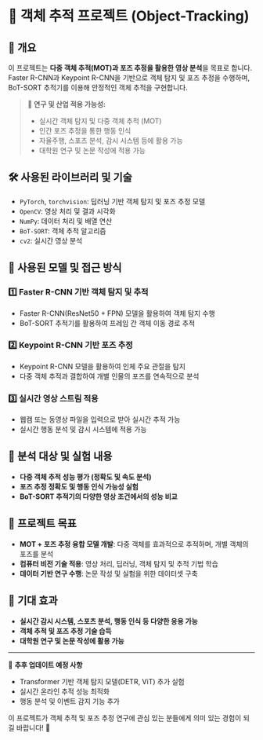 # 🎯 객체 추적 프로젝트 (Object-Tracking)

## 📖 개요
이 프로젝트는 **다중 객체 추적(MOT)과 포즈 추정을 활용한 영상 분석**을 목표로 합니다.
Faster R-CNN과 Keypoint R-CNN을 기반으로 객체 탐지 및 포즈 추정을 수행하며, BoT-SORT 추적기를 이용해 안정적인 객체 추적을 구현합니다.

> **🎯 연구 및 산업 적용 가능성:**
> - 실시간 객체 탐지 및 다중 객체 추적 (MOT)
> - 인간 포즈 추정을 통한 행동 인식
> - 자율주행, 스포츠 분석, 감시 시스템 등에 활용 가능
> - 대학원 연구 및 논문 작성에 적용 가능

## 🛠 사용된 라이브러리 및 기술
- `PyTorch`, `torchvision`: 딥러닝 기반 객체 탐지 및 포즈 추정 모델
- `OpenCV`: 영상 처리 및 결과 시각화
- `NumPy`: 데이터 처리 및 배열 연산
- `BoT-SORT`: 객체 추적 알고리즘
- `cv2`: 실시간 영상 분석

## 🔬 사용된 모델 및 접근 방식
### 1️⃣ **Faster R-CNN 기반 객체 탐지 및 추적**
- Faster R-CNN(ResNet50 + FPN) 모델을 활용하여 객체 탐지 수행
- BoT-SORT 추적기를 활용하여 프레임 간 객체 이동 경로 추적

### 2️⃣ **Keypoint R-CNN 기반 포즈 추정**
- Keypoint R-CNN 모델을 활용하여 인체 주요 관절을 탐지
- 다중 객체 추적과 결합하여 개별 인물의 포즈를 연속적으로 분석

### 3️⃣ **실시간 영상 스트림 적용**
- 웹캠 또는 동영상 파일을 입력으로 받아 실시간 추적 가능
- 실시간 행동 분석 및 감시 시스템에 적용 가능

## 📂 분석 대상 및 실험 내용
- **다중 객체 추적 성능 평가 (정확도 및 속도 분석)**
- **포즈 추정 정확도 및 행동 인식 가능성 실험**
- **BoT-SORT 추적기의 다양한 영상 조건에서의 성능 비교**

## 🚀 프로젝트 목표
- **MOT + 포즈 추정 융합 모델 개발**: 다중 객체를 효과적으로 추적하며, 개별 객체의 포즈를 분석
- **컴퓨터 비전 기술 적용**: 영상 처리, 딥러닝, 객체 탐지 및 추적 기법 학습
- **데이터 기반 연구 수행**: 논문 작성 및 실험을 위한 데이터셋 구축

## 📌 기대 효과
- **실시간 감시 시스템, 스포츠 분석, 행동 인식 등 다양한 응용 가능**
- **객체 추적 및 포즈 추정 기술 습득**
- **대학원 연구 및 논문 작성에 활용 가능**

---
📢 **추후 업데이트 예정 사항**
- Transformer 기반 객체 탐지 모델(DETR, ViT) 추가 실험
- 실시간 온라인 추적 성능 최적화
- 행동 분석 및 이벤트 감지 기능 추가

이 프로젝트가 객체 추적 및 포즈 추정 연구에 관심 있는 분들에게 의미 있는 경험이 되길 바랍니다! 🚀
